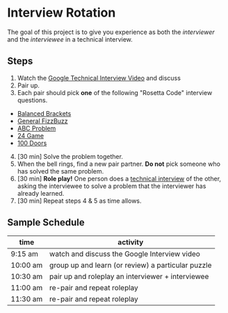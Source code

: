 # Interview Rotation

The goal of this project is to give you experience as both the *interviewer* and the *interviewee* in a technical interview.

## Steps

1. Watch the [Google Technical Interview Video](https://youtu.be/XKu_SEDAykw) and discuss
2. Pair up.
3. Each pair should pick **one** of the following "Rosetta Code" interview questions.
  * [Balanced Brackets](https://learn.freecodecamp.org/coding-interview-prep/rosetta-code/balanced-brackets)
  * [General FizzBuzz](https://learn.freecodecamp.org/coding-interview-prep/rosetta-code/general-fizzbuzz/)
  * [ABC Problem](https://learn.freecodecamp.org/coding-interview-prep/rosetta-code/abc-problem/)
  * [24 Game](https://learn.freecodecamp.org/coding-interview-prep/rosetta-code/24-game/)
  * [100 Doors](https://learn.freecodecamp.org/coding-interview-prep/rosetta-code/100-doors)
4. [30 min] Solve the problem together.
5. When the bell rings, find a new pair partner. **Do not** pick someone who has solved the same problem.
6. [30 min] **Role play!** One person does a [technical interview](https://youtu.be/XKu_SEDAykw) of the other, asking the interviewee to solve a problem that the interviewer has already learned.
7. [30 min] Repeat steps 4 & 5 as time allows.

## Sample Schedule

| time | activity |
|---|---|
| 9:15 am  | watch and discuss the Google Interview video |
| 10:00 am | group up and learn (or review) a particular puzzle |
| 10:30 am | pair up and roleplay an interviewer + interviewee |
| 11:00 am | re-pair and repeat roleplay |
| 11:30 am | re-pair and repeat roleplay |
